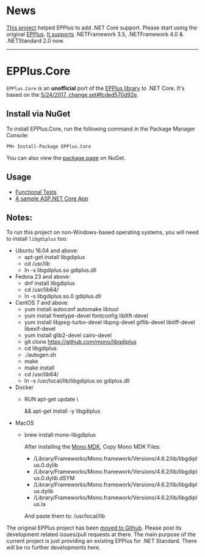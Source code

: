 News
===========

[This project](https://github.com/VahidN/EPPlus.Core/issues/37) helped EPPlus to add .NET Core support. Please start using the original [EPPlus](https://www.nuget.org/packages/EPPlus/). [It supports](https://github.com/JanKallman/EPPlus) .NETFramework 3.5, .NETFramework 4.0 & .NETStandard 2.0 now.

---------------------------------

EPPlus.Core
===========

`EPPlus.Core` is an **unofficial** port of the [EPPlus library](http://epplus.codeplex.com) to .NET Core.
It's based on the [5/24/2017, change set#fcded570d92e](http://epplus.codeplex.com/SourceControl/list/changesets).


Install via NuGet
-----------------

To install EPPlus.Core, run the following command in the Package Manager Console:

```
PM> Install-Package EPPlus.Core
```

You can also view the [package page](http://www.nuget.org/packages/EPPlus.Core/) on NuGet.


Usage
------

- [Functional Tests](/src/EPPlus.Core.FunctionalTests)
- [A sample ASP.NET Core App](/src/EPPlus.Core.SampleWebApp)


Notes:
-----------------

To run this project on non-Windows-based operating systems, you will need to install `libgdiplus` too:
- Ubuntu 16.04 and above:
	- apt-get install libgdiplus
	- cd /usr/lib
	- ln -s libgdiplus.so gdiplus.dll
- Fedora 23 and above:
	- dnf install libgdiplus
	- cd /usr/lib64/
	- ln -s libgdiplus.so.0 gdiplus.dll
- CentOS 7 and above:
	- yum install autoconf automake libtool
	- yum install freetype-devel fontconfig libXft-devel
	- yum install libjpeg-turbo-devel libpng-devel giflib-devel libtiff-devel libexif-devel
	- yum install glib2-devel cairo-devel
	- git clone https://github.com/mono/libgdiplus
	- cd libgdiplus
	- ./autogen.sh
	- make
	- make install
	- cd /usr/lib64/
	- ln -s /usr/local/lib/libgdiplus.so gdiplus.dll
- Docker
	- RUN apt-get update \\

      && apt-get install -y libgdiplus
- MacOS
	- brew install mono-libgdiplus

      After installing the [Mono MDK](http://www.mono-project.com/download/#download-mac), Copy Mono MDK Files:
	   - /Library/Frameworks/Mono.framework/Versions/4.6.2/lib/libgdiplus.0.dylib
	   - /Library/Frameworks/Mono.framework/Versions/4.6.2/lib/libgdiplus.0.dylib.dSYM
	   - /Library/Frameworks/Mono.framework/Versions/4.6.2/lib/libgdiplus.dylib
	   - /Library/Frameworks/Mono.framework/Versions/4.6.2/lib/libgdiplus.la

      And paste them to: /usr/local/lib


The original EPPlus project has been [moved to Github](https://github.com/JanKallman/EPPlus/). Please post its development related issues/pull requests at there. The main purpose of the current project is just providing an existing EPPlus for .NET Standard. There will be no further developments here.